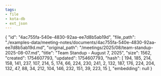 ```yaml
---
tags:
- file
- kota-db
- ext_json
---
```

{
  "id": "4ac755fa-540e-4830-92aa-ee7d8b5ab19d",
  "file_path": "./examples-data/meeting-notes/documents/4ac755fa-540e-4830-92aa-ee7d8b5ab19d.md",
  "original_path": "/meetings/2025/08/team-standup-2025-08-07.md",
  "title": "Team Standup - August 7, 2025",
  "size": 1562,
  "created": 1754607793,
  "updated": 1754607793,
  "hash": [
    194,
    185,
    214,
    158,
    141,
    237,
    107,
    214,
    5,
    174,
    66,
    224,
    230,
    241,
    2,
    132,
    187,
    176,
    224,
    204,
    132,
    47,
    88,
    34,
    212,
    104,
    146,
    232,
    151,
    39,
    223,
    15
  ],
  "embedding": null
}